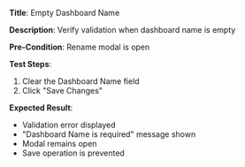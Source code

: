 **Title**: Empty Dashboard Name

**Description**: Verify validation when dashboard name is empty

**Pre-Condition**: Rename modal is open

**Test Steps**:
1. Clear the Dashboard Name field
2. Click "Save Changes"

**Expected Result**:
- Validation error displayed
- "Dashboard Name is required" message shown
- Modal remains open
- Save operation is prevented